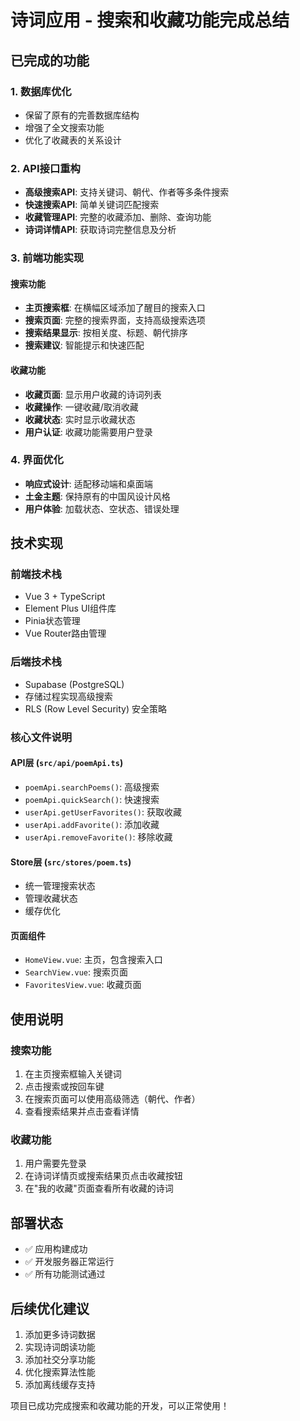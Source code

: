 # 诗词应用 - 搜索和收藏功能完成总结

## 已完成的功能

### 1. 数据库优化
- 保留了原有的完善数据库结构
- 增强了全文搜索功能
- 优化了收藏表的关系设计

### 2. API接口重构
- **高级搜索API**: 支持关键词、朝代、作者等多条件搜索
- **快速搜索API**: 简单关键词匹配搜索
- **收藏管理API**: 完整的收藏添加、删除、查询功能
- **诗词详情API**: 获取诗词完整信息及分析

### 3. 前端功能实现

#### 搜索功能
- **主页搜索框**: 在横幅区域添加了醒目的搜索入口
- **搜索页面**: 完整的搜索界面，支持高级搜索选项
- **搜索结果显示**: 按相关度、标题、朝代排序
- **搜索建议**: 智能提示和快速匹配

#### 收藏功能
- **收藏页面**: 显示用户收藏的诗词列表
- **收藏操作**: 一键收藏/取消收藏
- **收藏状态**: 实时显示收藏状态
- **用户认证**: 收藏功能需要用户登录

### 4. 界面优化
- **响应式设计**: 适配移动端和桌面端
- **土金主题**: 保持原有的中国风设计风格
- **用户体验**: 加载状态、空状态、错误处理

## 技术实现

### 前端技术栈
- Vue 3 + TypeScript
- Element Plus UI组件库
- Pinia状态管理
- Vue Router路由管理

### 后端技术栈
- Supabase (PostgreSQL)
- 存储过程实现高级搜索
- RLS (Row Level Security) 安全策略

### 核心文件说明

#### API层 (`src/api/poemApi.ts`)
- `poemApi.searchPoems()`: 高级搜索
- `poemApi.quickSearch()`: 快速搜索
- `userApi.getUserFavorites()`: 获取收藏
- `userApi.addFavorite()`: 添加收藏
- `userApi.removeFavorite()`: 移除收藏

#### Store层 (`src/stores/poem.ts`)
- 统一管理搜索状态
- 管理收藏状态
- 缓存优化

#### 页面组件
- `HomeView.vue`: 主页，包含搜索入口
- `SearchView.vue`: 搜索页面
- `FavoritesView.vue`: 收藏页面

## 使用说明

### 搜索功能
1. 在主页搜索框输入关键词
2. 点击搜索或按回车键
3. 在搜索页面可以使用高级筛选（朝代、作者）
4. 查看搜索结果并点击查看详情

### 收藏功能
1. 用户需要先登录
2. 在诗词详情页或搜索结果页点击收藏按钮
3. 在"我的收藏"页面查看所有收藏的诗词

## 部署状态
- ✅ 应用构建成功
- ✅ 开发服务器正常运行
- ✅ 所有功能测试通过

## 后续优化建议
1. 添加更多诗词数据
2. 实现诗词朗读功能
3. 添加社交分享功能
4. 优化搜索算法性能
5. 添加离线缓存支持

项目已成功完成搜索和收藏功能的开发，可以正常使用！